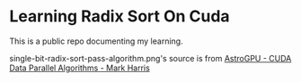 # Learning Radix Sort On Cuda

This is a public repo documenting my learning.

single-bit-radix-sort-pass-algorithm.png's source is from [AstroGPU - CUDA Data Parallel Algorithms - Mark Harris](https://www.youtube.com/watch?v=0kLxAK9ANIc&t=1381s) 
